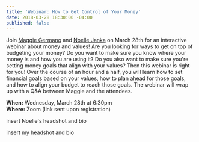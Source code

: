 ```yaml
---
title: 'Webinar: How to Get Control of Your Money'
date: 2018-03-28 18:30:00 -04:00
published: false
---
```


Join [Maggie Germano](http://maggiegermano.com/) and [Noelle Janka](http://www.noellejanka.com/) on March 28th for an interactive webinar about money and values! Are you looking for ways to get on top of budgeting your money? Do you want to make sure you know where your money is and how you are using it? Do you also want to make sure you're setting money goals that align with your values? Then this webinar is right for you! Over the course of an hour and a half, you will learn how to set financial goals based on your values, how to plan ahead for those goals, and how to align your budget to reach those goals. The webinar will wrap up with a Q&A between Maggie and the attendees.

**When:** Wednesday, March 28th at 6:30pm\
**Where:** Zoom (link sent upon registration)

insert Noelle's headshot and bio

insert my headshot and bio